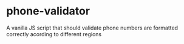 # phone-validator
A vanilla JS script that should validate phone numbers are formatted correctly acording to different regions
